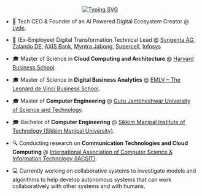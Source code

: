 <p align="center">
<a href="https://github.com/ianthropos88">
    <img src="https://readme-typing-svg.demolab.com?font=Georgia&size=18&duration=2000&pause=100&multiline=true&width=500&height=80&lines=Partho+Choudhury;Technologist+%7C+Enterprise+Architect+%7C+Applied+Data+Scientist;AI+Enthusiast+%7C+Data+Architect+%7C+Machine+Learning" alt="Typing SVG" />
</a>
<br/>
  
</p>

* 💼 Tech CEO & Founder of an AI Powered Digital Ecosystem Creator @ [Lyde](https://hellolyde.com).

* 💼 (Ex-Employee) Digital Transformation Technical Lead @ [Syngenta AG](https://www.syngentagroup.com/en), [Zalando DE](https://en.zalando.de/), [AXIS Bank](https://www.axisbank.com), [Myntra Jabong](https://www.myntra.com), [Supercell](https://supercell.com/en/), [Infosys](https://www.infosys.com)

* 🎓 Master of Science in **Cloud Computing and Architecture** @ [Harvard Business School](https://online.hbs.edu/).

* 🎓 Master of Science in **Digital Business Analytics** @ [EMLV – The Leonard de Vinci Business School](https://www.emlv.fr/).

* 🎓 Master of **Computer Engineering** @ [Guru Jambheshwar University of Science and Technology](https://www.gjust.ac.in/).

* 🎓 Bachelor of **Computer Engineering** @ [Sikkim Manipal Institute of Technology (Sikkim Manipal University)](https://smu.edu.in/smit.html/).

* 🔍 Conducting research on **Communication Technologies and Cloud Computing** @ [
International Association of Computer Science & Information Technology (IACSIT)](http://www.iacsit.org/).

* 💻 Currently working on collaborative systems to investigate models and algorithms to help develop autonomous systems that can work collaboratively with other systems and with humans.
